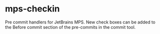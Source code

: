# mps-checkin
Pre commit handlers for JetBrains MPS. New check boxes can be added to the Before commit section of the pre-commits in the commit tool.
